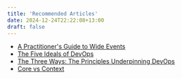 ```yaml
---
title: 'Recommended Articles'
date: 2024-12-24T22:22:08+13:00
draft: false
---
```


 * [A Practitioner's Guide to Wide Events](https://jeremymorrell.dev/blog/a-practitioners-guide-to-wide-events/)
 * [The Five Ideals of DevOps](https://itrevolution.com/five-ideals-of-devops/)
 * [The Three Ways: The Principles Underpinning DevOps](https://itrevolution.com/the-three-ways-principles-underpinning-devops/)
 * [Core vs Context](https://medium.com/a-technical-leaders-toolbox/core-vs-context-3da8309cc71b)
